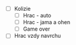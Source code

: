 - [ ] Kolizie
    - [ ] Hrac - auto
    - [ ] Hrac - jama a ohen
    - [ ] Game over
    
- [ ] Hrac vzdy navrchu
